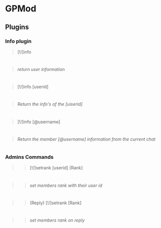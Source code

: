 # GPMod
## Plugins
### Info plugin
>[!/]info
#
>_return user information_
#
>>
>[!/]info [userid]
#
>_Return the info's of the [uiserid]_
#
>>
>[!/]info [@username]
#
>_Return the member [@username] information from the current chat_
#
>>
### Admins Commands
>>[!/]setrank [userid] [Rank]
#
>>_set members rank with their user id_
#
>>
>>(Reply) [!/]setrank [Rank]
#
>>_set members rank on reply_
